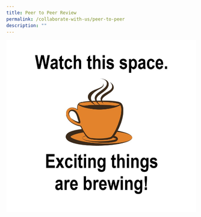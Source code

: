 ```yaml
---
title: Peer to Peer Review
permalink: /collaborate-with-us/peer-to-peer
description: ""
---
```

![](/images/coffee-cup-clipart.jpg)
